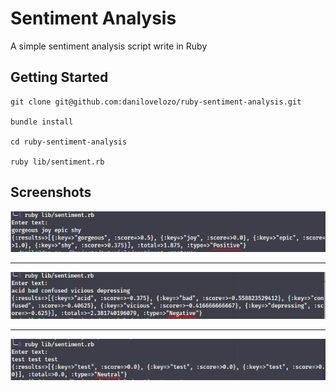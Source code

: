 # Sentiment Analysis

A simple sentiment analysis script write in Ruby

## Getting Started

```
git clone git@github.com:danilovelozo/ruby-sentiment-analysis.git

bundle install

cd ruby-sentiment-analysis

ruby lib/sentiment.rb

```

## Screenshots

![Good](/images/good.png)

---

![Bad](/images/negative.png)


---

![Neutral](/images/neutral.png)


